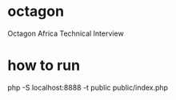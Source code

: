 # octagon
Octagon Africa Technical Interview



# how to run
php -S localhost:8888 -t public public/index.php